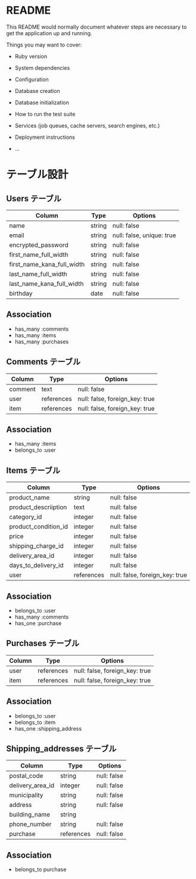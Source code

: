 # README

This README would normally document whatever steps are necessary to get the
application up and running.

Things you may want to cover:

* Ruby version

* System dependencies

* Configuration

* Database creation

* Database initialization

* How to run the test suite

* Services (job queues, cache servers, search engines, etc.)

* Deployment instructions

* ...

# テーブル設計

## Users テーブル

| Column                               | Type   |Options                    |
|--------------------------------------|--------|---------------------------|
| name                                 | string | null: false               |
| email                                | string | null: false, unique: true |
| encrypted_password                   | string | null: false               |
| first_name_full_width                | string | null: false               |
| first_name_kana_full_width           | string | null: false               |
| last_name_full_width                 | string | null: false               |
| last_name_kana_full_width            | string | null: false               |
| birthday                             | date   | null: false               |

## Association
- has_many :comments
- has_many :items
- has_many :purchases

## Comments テーブル

| Column            | Type       | Options                                    |
|-------------------|------------|--------------------------------------------|
| comment           | text       | null: false                                |
| user              | references | null: false, foreign_key: true             |
| item              | references | null: false, foreign_key: true             |

## Association
- has_many   :items
- belongs_to :user

## Items テーブル

| Column                   | Type       | Options                         |
|--------------------------|------------|---------------------------------|
| product_name             | string     | null: false                     |
| product_descriiption     | text       | null: false                     |
| category_id              | integer    | null: false                     |
| product_condition_id     | integer    | null: false                     |
| price                    | integer    | null: false                     | 
| shipping_charge_id       | integer    | null: false                     |
| delivery_area_id         | integer    | null: false                     | 
| days_to_delivery_id      | integer    | null: false                     |
| user                     | references | null: false, foreign_key: true  |

## Association
- belongs_to :user
- has_many   :comments
- has_one    :purchase

## Purchases テーブル

| Column               | Type       | Options                                   |
|----------------------|------------|-------------------------------------------|
| user                 | references | null: false, foreign_key: true            |
| item                 | references | null: false, foreign_key: true            |

## Association
- belongs_to :user
- belongs_to :item
- has_one :shipping_address

## Shipping_addresses テーブル

| Column               | Type       | Options                                 |
|----------------------|------------|-----------------------------------------|
| postal_code          | string     | null: false                             |
| delivery_area_id     | integer    | null: false                             |
| municipality         | string     | null: false                             |
| address              | string     | null: false                             |
| building_name        | string     |                                         |
| phone_number         | string     | null: false                             |
| purchase             | references | null: false                             |  

## Association
- belongs_to purchase
